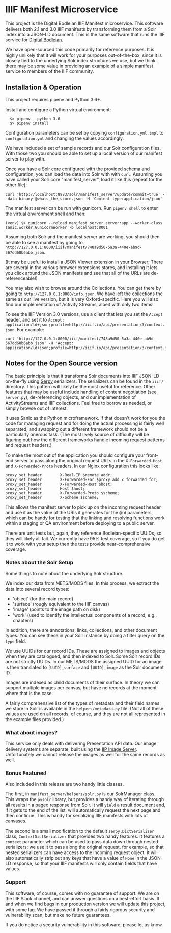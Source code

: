 # IIIF Manifest Microservice

This project is the Digital Bodleian IIIF Manifest microservice. This software delivers both 2.1 and 3.0
IIIF manifests by transforming them from a Solr index into a JSON-LD document. This is the same software that
runs the IIIF service for [Digital Bodleian](https://digital.bodleian.ox.ac.uk).

We have open-sourced this code primarily for reference purposes. It is highly unlikely that it will work for your 
purposes out-of-the-box, since it is closely tied to the underlying Solr index structures we use, but we think there 
may be some value in providing an example of a simple manifest service to members of the IIIF community. 

## Installation & Operation

This project requires pipenv and Python 3.6+.

Install and configure a Python virtual environment:

```
  $> pipenv --python 3.6
  $> pipenv install
```

Configuration parameters can be set by copying `configuration.yml.tmpl` to `configuration.yml` and
changing the values accordingly.

We have included a set of sample records and our Solr configuration files. With those two you should be able to set up a
local version of our manifest server to play with.

Once you have a Solr core configured with the provided schema and configuration, you can load the data into Solr with
with `curl`. Assuming you have called your Solr core "manifest_server", load it like this (repeat for the other file):

    curl 'http://localhost:8983/solr/manifest_server/update?commit=true' --data-binary @whats_the_score.json -H 'Content-type:application/json'

The manifest server can be run with gunicorn. Run `pipenv shell` to enter the virtual environment
shell and then:

`(venv) $> gunicorn --reload manifest_server.server:app --worker-class sanic.worker.GunicornWorker -b localhost:8001`

Assuming both Solr and the manifest server are working, you should then be able to see a manifest by
going to `http://127.0.0.1:8000/iiif/manifest/748a9d50-5a3a-440e-ab9d-567dd68b6abb.json`.

(It may be useful to install a JSON Viewer extension in your Browser; There are several in the various browser extensions
stores, and installing it lets you click around the JSON manifests and see that all of the URLs are de-referenceable!)

You may also wish to browse around the Collections. You can get there by going to `http://127.0.0.1:8000/info.json`. 
We have left the collections the same as our live version, but it is very Oxford-specific. Here you will also find
our implementation of Activity Streams, albeit with only two items!

To see the IIIF Version 3.0 versions, use a client that lets you set the `Accept` header, and set it to
`Accept: application/ld+json;profile=http://iiif.io/api/presentation/3/context.json`. For example:

    curl 'http://127.0.0.1:8000/iiif/manifest/748a9d50-5a3a-440e-ab9d-567dd68b6abb.json' -H 'Accept: application/ld+json;profile=http://iiif.io/api/presentation/3/context.json'

## Notes for the Open Source version

The basic principle is that it transforms Solr documents into IIIF JSON-LD on-the-fly using [Serpy](https://github.com/clarkduvall/serpy) serializers. 
The serializers can be found in the `iiif/` directory. This pattern will likely be the most useful for reference. 
Other features that may be useful include handling of content negotiation (see `server.py`), de-referencing objects, 
and our implementation of ActivityStreams and IIIF collections. Feel free to borrow as needed, or simply browse out of 
interest.

It uses Sanic as the Python microframework. If that doesn't work for you the code for managing request and for doing 
the actual processing is fairly well separated, and swapping out a different framework should not be a particularly 
onerous task. (The most likely source of difficulty will be figuring out how the different frameworks handle incoming 
request patterns and request headers.)

To make the most out of the application you should configure your front-end server to pass along the original request 
URLs in the `X-Forwarded-Host` and `X-Forwarded-Proto` headers. In our Nginx configuration this looks like:

```
proxy_set_header        X-Real-IP $remote_addr;
proxy_set_header        X-Forwarded-For $proxy_add_x_forwarded_for;
proxy_set_header        X-Forwarded-Host $host;
proxy_set_header        Host $host;
proxy_set_header        X-Forwarded-Proto $scheme;
proxy_set_header        X-Scheme $scheme;
```

This allows the manifest server to pick up on the incoming request header and use it as the value of the URIs
it generates for the `@id` parameters, which can be handy for testing that the linking and resolving functions work 
within a staging or QA environment before deploying to a public server.

There are unit tests but, again, they reference Bodleian-specific UUIDs, so they will likely all fail. We currently 
have 95% test coverage, so if you do get it to work with your setup then the tests provide near-comprehensive coverage.

### Notes about the Solr Setup

Some things to note about the underlying Solr structure.

We index our data from METS/MODS files. In this process, we extract the data into several record types: 
 - 'object' (for the main record)
 - 'surface' (rougly equivalent to the IIIF canvas)
 - 'image' (points to the image path on disk)
 - 'work' (used to identify the intellectual components of a record, e.g., chapters)
 
In addition, there are annotations, links, collections, and other document types. You can see these
in your Solr instance by doing a filter query on the `type` field.

We use UUIDs for our record IDs. These are assigned to images and objects when they are catalogued, and then
indexed to Solr. Some Solr record IDs are not strictly UUIDs. In our METS/MODS the assigned UUID for an image is then 
translated to `[UUID]_surface` and `[UUID]_image` as the Solr document ID. 

Images are indexed as child documents of their surface. In theory we can support multiple images per canvas, 
but have no records at the moment where that is the case.

A fairly comprehensive list of the types of metadata and their field names we store in Solr is available in 
the `helpers/metadata.py` file. (Not all of these values are used on all records, of course, and they are
not all represented in the example files provided.)

### What about images?

This service only deals with delivering Presentation API data. Our image delivery systems are separate, built 
using the [IIP Image Server](https://iipimage.sourceforge.io/). Unfortunately we cannot release the images as well for
the same records as well.

### Bonus Features!

Also included in this release are two handy little classes.

The first, in `manifest_server/helpers/solr.py` is our SolrManager class. This wraps the `pysolr` library,
but provides a handy way of iterating through all results in a paged response from Solr. It will `yield` a
result document and, if it gets to the end of the list, will automatically request the next page and then
continue. This is handy for serializing IIIF manifests with lots of canvases.

The second is a small modification to the default `serpy.DictSerializer` class, `ContextDictSerializer` that provides 
two handy features. It features a `context` parameter which can be used to pass data down through nested serializers; 
we use it to pass along the original request, for example, so that nested serializers can have access to the incoming 
request object. It will also automatically strip out any keys that have a value
of `None` in the JSON-LD response, so that your IIIF manifests will only contain fields that have values.

### Support

This software, of course, comes with no guarantee of support. We are on the IIIF Slack channel, and can answer questions 
on a best-effort basis. If and when we find bugs in our production version we will update this project, with some lag. 
We have passed it through a fairly rigorous security and vulnerability scan, but make no future guarantees. 

If you do notice a security vulnerability in this software, please let us know.



